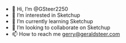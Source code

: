 - 👋 Hi, I’m @GSteer2250
- 👀 I’m interested in Sketchup
- 🌱 I’m currently learning Sketchup
- 💞️ I’m looking to collaborate on Sketchup
- 📫 How to reach me gerry@geraldsteer.com

<!---
GSteer2250/GSteer2250 is a ✨ special ✨ repository because its `README.md` (this file) appears on your GitHub profile.
You can click the Preview link to take a look at your changes.
--->
